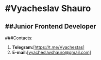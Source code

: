 #Vyacheslav Shauro
===
##Junior Frontend Developer
---
###Contacts:
1. __Telegram:__[https://t.me/Vyachestas]
2. __E-mail:__[vyacheslavshauro@gmail.com]
